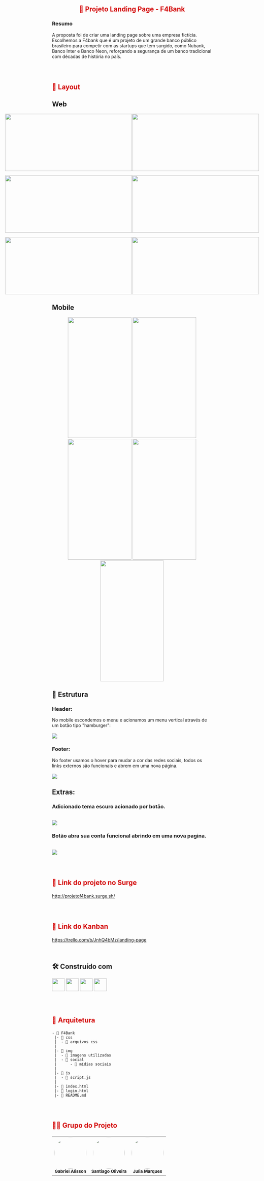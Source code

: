 <h2 align="center">
    <br>
    <p align="center" style="color: #D30404; font-weight: bold;">🚀 Projeto Landing Page - F4Bank
<p>
</h2>

<h3>Resumo </h3>

A proposta foi de criar uma landing page sobre uma empresa fictícia. Escolhemos a F4bank que é um projeto de um grande banco público brasileiro para competir com as startups que tem surgido, como Nubank, Banco Inter e Banco Neon, reforçando a segurança de um banco tradicional com décadas de história no país. 
 
<h2>
    <br>
    <p style="color: #D30404; font-weight: bold;">🎨 Layout</p>
</h2>

## Web

<p align="center" style="display: flex; align-items: flex-start; justify-content: center;">
     <img src="./img/desk01.png" width="400px" height="180px">
     <img src="./img/desk02.png" width="400px" height="180px">
<p align="center" style="display: flex; align-items: flex-start; justify-content: center;">
     <img src="./img/desk03.png" width="400px" height="180px">
     <img src="/img/desk04.png" width="400px" height="180px">
<p align="center" style="display: flex; align-items: flex-start; justify-content: center;">
     <img src="/img/desk05.png" width="400px" height="180px">
     <img src="/img/login.png" width="400px" height="180px">

## Mobile

<p align="center">
     <img src="./img/mobile01.png" width="200px" height="380px">
     <img src="./img/mobile02.png" width="200px" height="380px">
     <img src="./img/mobile03.png" width="200px" height="380px">
     <img src="./img/mobile004.png" width="200px" height="380px">
     <img src="./img/login_mobile.png" width="200px" height="380px">

</p>
</p>

## 🔧 Estrutura 

### Header:
No mobile escondemos o menu e acionamos um menu vertical através de um botão tipo "hamburger":
<br>
<br>
<img src="./img/gif-hamburguer.gif" >

### Footer:
No footer usamos o hover para mudar a cor das redes sociais, todos os links externos são funcionais e abrem em uma nova página.
<br>
<br>
<img src="./img/gif_footer.gif" >

## Extras: 

<h3>Adicionado tema escuro acionado por botão.</h3>
<br>
<img src="./img/ezgif-5-fe287566ef.gif">
<h3>Botão abra sua conta funcional abrindo em uma nova pagina.</h3>
<br>
<img src="./img/gif_login.gif">

<h2>
    <br>
    <p style="color: #D30404; font-weight: bold;">🔗 Link do projeto no Surge</p>
</h2>

 http://projetof4bank.surge.sh/


<h2>
    <br>
    <p style="color: #D30404; font-weight: bold;">🔗 Link do Kanban</p>
</h2>

https://trello.com/b/JnhQ4bMz/landing-page

<br>

## 🛠️ Construído com

<p>
<img witdh="40px" height="40px" src="https://user-images.githubusercontent.com/98292838/163856484-18282144-9061-42ee-9691-66c6454b362f.png">
<!-- git -->
<img witdh="40px" height="40px" src="https://user-images.githubusercontent.com/98292838/163856370-844eb1b7-11f6-48cd-abec-21c1da4b38b4.png">
<!-- html -->
<img witdh="40px" height="40px" src="https://user-images.githubusercontent.com/98292838/163856535-00dbc8fe-e415-4fa3-8d81-50975fb8839c.png">
<!-- css -->
<img witdh="40px" height="40px" src="https://user-images.githubusercontent.com/98292838/163856432-c20873d2-9b31-412e-92e9-a1f6c609b40c.png">
<!-- javascript -->
</p>


<h2>
    <br>
    <p style="color: #D30404; font-weight: bold;">📁 Arquitetura</p>
</h2>

```
- 📁 F4Bank
 |- 📁 css
 |  - 📑 arquivos css
 |  
 |- 📁 img
 |  - 📑 imagens utilizadas
 |  - 📁 social
 |      - 📑 mídias sociais
 |      
 |- 📁 js
 |  - 📑 script.js
 |
 |- 📑 index.html
 |- 📑 login.html
 |- 📑 README.md
```
<h2>
    <br>
    <p style="color: #D30404; font-weight: bold;">👨‍💻 Grupo do Projeto</p>
</h2>

<table>
  <tr>
    <td align="center"><a href="https://github.com/gans92"><img style="border-radius: 50%;" src="https://unavatar.io/github/gans92" width="100px;" alt=""/><br /><sub><b>Gabriel Alisson</b></sub></a><br /></td>    
    <td align="center"><a href="https://github.com/SantiagoOliveira22"><img style="border-radius: 50%;" src="https://unavatar.io/github/SantiagoOliveira22" width="100px;" alt=""/><br /><sub><b>Santiago Oliveira</b></sub></a><br /></td> 
    <td align="center"><a href="https://github.com/ju-marques"><img style="border-radius: 50%;" src="https://unavatar.io/github/ju-marques" width="100px;" alt=""/><br /><sub><b>Julia Marques</b></sub></a><br /></td> 
  </tr>
</table>

<br>
